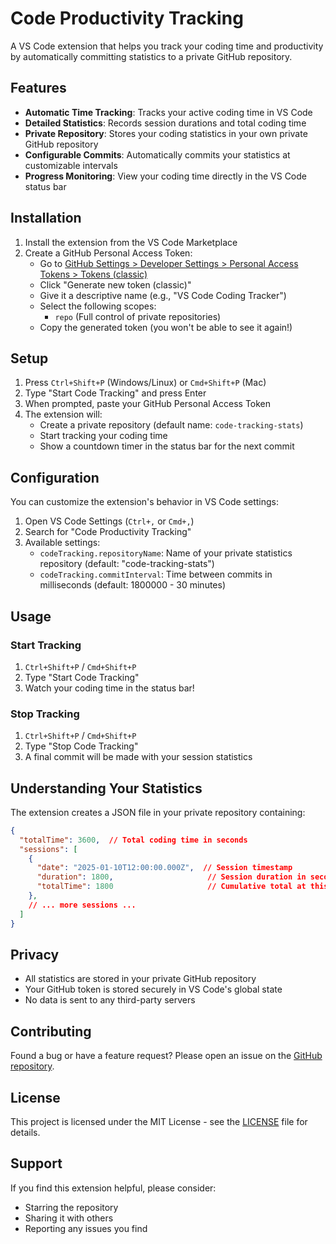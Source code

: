 # Code Productivity Tracking

A VS Code extension that helps you track your coding time and productivity by automatically committing statistics to a private GitHub repository.

## Features

- **Automatic Time Tracking**: Tracks your active coding time in VS Code
- **Detailed Statistics**: Records session durations and total coding time
- **Private Repository**: Stores your coding statistics in your own private GitHub repository
- **Configurable Commits**: Automatically commits your statistics at customizable intervals
- **Progress Monitoring**: View your coding time directly in the VS Code status bar

## Installation

1. Install the extension from the VS Code Marketplace
2. Create a GitHub Personal Access Token:
   - Go to [GitHub Settings > Developer Settings > Personal Access Tokens > Tokens (classic)](https://github.com/settings/tokens)
   - Click "Generate new token (classic)"
   - Give it a descriptive name (e.g., "VS Code Coding Tracker")
   - Select the following scopes:
     - `repo` (Full control of private repositories)
   - Copy the generated token (you won't be able to see it again!)

## Setup

1. Press `Ctrl+Shift+P` (Windows/Linux) or `Cmd+Shift+P` (Mac)
2. Type "Start Code Tracking" and press Enter
3. When prompted, paste your GitHub Personal Access Token
4. The extension will:
   - Create a private repository (default name: `code-tracking-stats`)
   - Start tracking your coding time
   - Show a countdown timer in the status bar for the next commit

## Configuration

You can customize the extension's behavior in VS Code settings:

1. Open VS Code Settings (`Ctrl+,` or `Cmd+,`)
2. Search for "Code Productivity Tracking"
3. Available settings:
   - `codeTracking.repositoryName`: Name of your private statistics repository (default: "code-tracking-stats")
   - `codeTracking.commitInterval`: Time between commits in milliseconds (default: 1800000 - 30 minutes)

## Usage

### Start Tracking
1. `Ctrl+Shift+P` / `Cmd+Shift+P`
2. Type "Start Code Tracking"
3. Watch your coding time in the status bar!

### Stop Tracking
1. `Ctrl+Shift+P` / `Cmd+Shift+P`
2. Type "Stop Code Tracking"
3. A final commit will be made with your session statistics

## Understanding Your Statistics

The extension creates a JSON file in your private repository containing:
```json
{
  "totalTime": 3600,  // Total coding time in seconds
  "sessions": [
    {
      "date": "2025-01-10T12:00:00.000Z",  // Session timestamp
      "duration": 1800,                     // Session duration in seconds
      "totalTime": 1800                     // Cumulative total at this point
    },
    // ... more sessions ...
  ]
}
```

## Privacy

- All statistics are stored in your private GitHub repository
- Your GitHub token is stored securely in VS Code's global state
- No data is sent to any third-party servers

## Contributing

Found a bug or have a feature request? Please open an issue on the [GitHub repository](https://github.com/Rusty-holmes/code-productivity-tracking-extension).

## License

This project is licensed under the MIT License - see the [LICENSE](LICENSE) file for details.

## Support

If you find this extension helpful, please consider:
- Starring the repository
- Sharing it with others
- Reporting any issues you find
